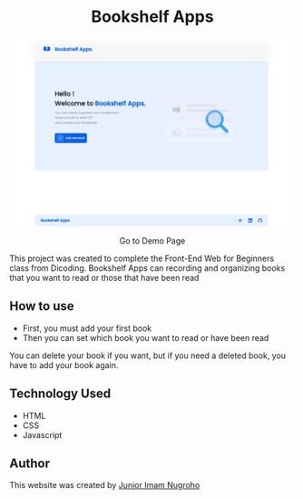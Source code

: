 <h1 align="center">Bookshelf Apps</h1>

![thumbnail](src/image/app.png)

<p align="center">
<a href="https://juniorimam.github.io/bookshelf-apps" style="text-decoration:none;">Go to Demo Page</a>
</p>

This project was created to complete the Front-End Web for Beginners class from Dicoding.
Bookshelf Apps can recording and organizing books that you want to read or those that have been read

## How to use

- First, you must add your first book
- Then you can set which book you want to read or have been read

You can delete your book if you want, but if you need a deleted book, you have to add your book again.

## Technology Used

- HTML
- CSS
- Javascript

## Author

This website was created by [Junior Imam Nugroho](https://github.com/juniorimam)
